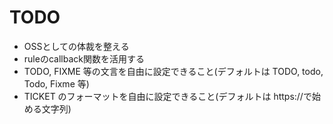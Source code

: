 # TODO
- OSSとしての体裁を整える
- ruleのcallback関数を活用する
- TODO, FIXME 等の文言を自由に設定できること(デフォルトは TODO, todo, Todo, Fixme 等)
- TICKET のフォーマットを自由に設定できること(デフォルトは https://で始める文字列)

